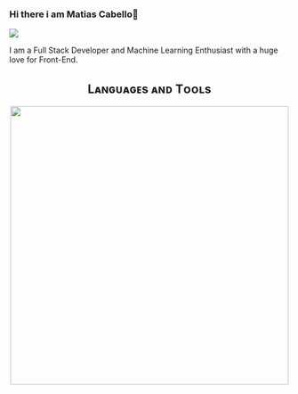 ### Hi there i am Matias Cabello👋
<img src="https://media4.giphy.com/media/v1.Y2lkPTc5MGI3NjExZjN5MGszbWttcGFmeWp6YnpsaDUxY2RiaWdwOTZ6YmR4emU3MnZtYiZlcD12MV9pbnRlcm5hbF9naWZfYnlfaWQmY3Q9Zw/qgQUggAC3Pfv687qPC/giphy.gif">
<!--Start Intro-->               
<p align="left">I am a Full Stack Developer and Machine Learning Enthusiast with a huge love for Front-End. </p>

 
<!--Languages and Tools Section-->       
<h2 align="center">Lᴀɴɢᴜᴀɢᴇs ᴀɴᴅ Tᴏᴏʟs</h2> 
<p align="center">
<img width="500px"  src="https://skillicons.dev/icons?i=java,js,html,css,react,nodejs,git,vscode,bootstrap" />
</p>
<br />
   
 
